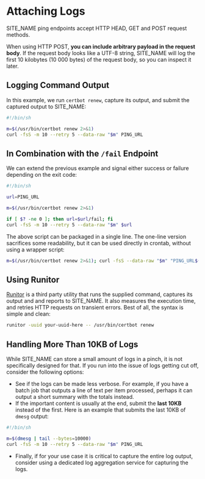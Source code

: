 # Attaching Logs

SITE_NAME ping endpoints accept HTTP HEAD, GET and POST request methods.

When using HTTP POST, **you can include arbitrary payload in the request body**.
If the request body looks like a UTF-8 string, SITE_NAME will log the
first 10 kilobytes (10 000 bytes) of the request body, so you can inspect it later.

## Logging Command Output

In this example, we run `certbot renew`, capture its output, and submit
the captured output to SITE_NAME:

```bash
#!/bin/sh

m=$(/usr/bin/certbot renew 2>&1)
curl -fsS -m 10 --retry 5 --data-raw "$m" PING_URL
```

## In Combination with the `/fail` Endpoint

We can extend the previous example and signal either success or failure
depending on the exit code:

```bash
#!/bin/sh

url=PING_URL

m=$(/usr/bin/certbot renew 2>&1)

if [ $? -ne 0 ]; then url=$url/fail; fi
curl -fsS -m 10 --retry 5 --data-raw "$m" $url
```

The above script can be packaged in a single line. The one-line
version sacrifices some readability, but it can be used directly in crontab,
without using a wrapper script:

```bash
m=$(/usr/bin/certbot renew 2>&1); curl -fsS --data-raw "$m" "PING_URL$([ $? -ne 0 ] && echo -n /fail)"
```

## Using Runitor

[Runitor](https://github.com/bdd/runitor) is a third party utility that runs the
supplied command, captures its output and and reports to SITE_NAME.
It also measures the execution time, and retries HTTP requests on transient errors.
Best of all, the syntax is simple and clean:

```bash
runitor -uuid your-uuid-here -- /usr/bin/certbot renew
```

## Handling More Than 10KB of Logs

While SITE_NAME can store a small amount of logs in a pinch, it is not specifically
designed for that. If you run into the issue of logs getting cut off, consider
the following options:

* See if the logs can be made less verbose. For example, if you have a batch job
that outputs a line of text per item processed, perhaps it can output a short
summary with the totals instead.
* If the important content is usually at the end, submit the **last 10KB** instead
of the first. Here is an example that submits the last 10KB of `dmesg` output:

```bash
#!/bin/sh

m=$(dmesg | tail --bytes=10000)
curl -fsS -m 10 --retry 5 --data-raw "$m" PING_URL
```

* Finally, if for your use case it is critical to capture the entire log output,
consider using a dedicated log aggregation service for capturing the logs.
